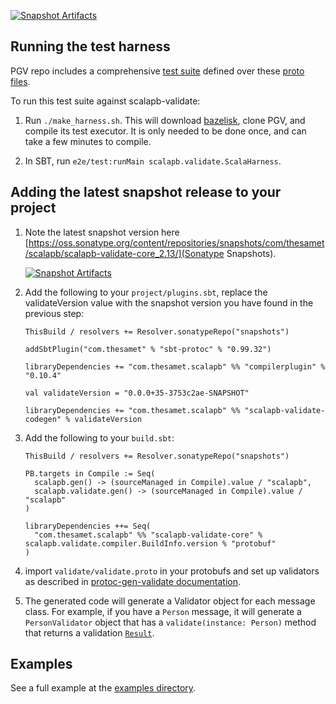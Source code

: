 [![Snapshot Artifacts][Badge-SonatypeSnapshots]][Link-SonatypeSnapshots]

## Running the test harness

PGV repo includes a comprehensive [test suite](https://github.com/envoyproxy/protoc-gen-validate/blob/master/tests/harness/executor/cases.go) defined over these [proto files](https://github.com/envoyproxy/protoc-gen-validate/tree/master/tests/harness/cases).

To run this test suite against scalapb-validate:

1. Run `./make_harness.sh`. This will download [bazelisk](https://github.com/bazelbuild/bazelisk), clone PGV, and compile its test executor. It is only needed to be done once, and can take a few minutes to compile.

2. In SBT, run `e2e/test:runMain scalapb.validate.ScalaHarness`.

## Adding the latest snapshot release to your project

1. Note the latest snapshot version here [https://oss.sonatype.org/content/repositories/snapshots/com/thesamet/scalapb/scalapb-validate-core_2.13/](Sonatype Snapshots).

   [![Snapshot Artifacts][Badge-SonatypeSnapshots]][Link-SonatypeSnapshots]

1. Add the following to your `project/plugins.sbt`, replace the
   validateVersion value with the snapshot version you have found in the
   previous step:
   ```
   ThisBuild / resolvers += Resolver.sonatypeRepo("snapshots")

   addSbtPlugin("com.thesamet" % "sbt-protoc" % "0.99.32")

   libraryDependencies += "com.thesamet.scalapb" %% "compilerplugin" % "0.10.4"

   val validateVersion = "0.0.0+35-3753c2ae-SNAPSHOT"

   libraryDependencies += "com.thesamet.scalapb" %% "scalapb-validate-codegen" % validateVersion
   ```

1. Add the following to your `build.sbt`:
   ```
   ThisBuild / resolvers += Resolver.sonatypeRepo("snapshots")

   PB.targets in Compile := Seq(
     scalapb.gen() -> (sourceManaged in Compile).value / "scalapb",
     scalapb.validate.gen() -> (sourceManaged in Compile).value / "scalapb"
   )

   libraryDependencies ++= Seq(
     "com.thesamet.scalapb" %% "scalapb-validate-core" % scalapb.validate.compiler.BuildInfo.version % "protobuf"
   )
   ```

1. import `validate/validate.proto` in your protobufs and set up validators as described in [protoc-gen-validate documentation](https://github.com/envoyproxy/protoc-gen-validate).

1. The generated code will generate a Validator object for each message class. For example, if you have a `Person` message, it will generate a `PersonValidator` object that has a `validate(instance: Person)` method that returns a validation [`Result`](https://github.com/scalapb/scalapb-validate/blob/master/core/src/main/scala/scalapb/validate/Validator.scala).

## Examples
See a full example at the [examples directory](https://github.com/scalapb/scalapb-validate/tree/master/example).

[Link-SonatypeSnapshots]: https://oss.sonatype.org/content/repositories/snapshots/com/thesamet/scalapb/scalapb-validate-core_2.13/ "Sonatype Snapshots"
[Badge-SonatypeSnapshots]: https://img.shields.io/nexus/s/https/oss.sonatype.org/com.thesamet.scalapb/scalapb-validate-core_2.13.svg "Sonatype Snapshots"
